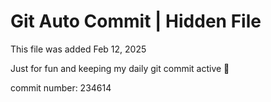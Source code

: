 # Git Auto Commit | Hidden File

This file was added Feb 12, 2025

Just for fun and keeping my daily git commit active 🤪

commit number: 234614
